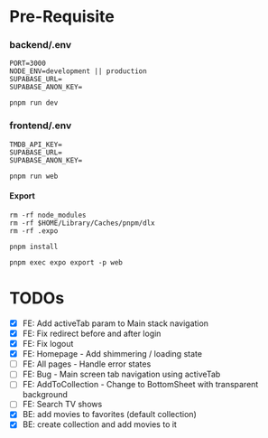 # Pre-Requisite
### backend/.env
```
PORT=3000
NODE_ENV=development || production
SUPABASE_URL=
SUPABASE_ANON_KEY=
```
```
pnpm run dev
```

### frontend/.env
```
TMDB_API_KEY=
SUPABASE_URL=
SUPABASE_ANON_KEY=
```
```
pnpm run web
```
#### Export
```
rm -rf node_modules
rm -rf $HOME/Library/Caches/pnpm/dlx
rm -rf .expo

pnpm install

pnpm exec expo export -p web
```

# TODOs
- [x] FE: Add activeTab param to Main stack navigation
- [x] FE: Fix redirect before and after login
- [x] FE: Fix logout
- [x] FE: Homepage - Add shimmering / loading state
- [ ] FE: All pages - Handle error states
- [ ] FE: Bug - Main screen tab navigation using activeTab
- [ ] FE: AddToCollection - Change to BottomSheet with transparent background
- [ ] FE: Search TV shows
- [x] BE: add movies to favorites (default collection)
- [x] BE: create collection and add movies to it